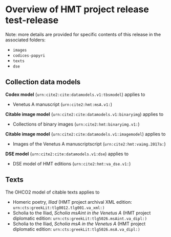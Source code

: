 # Overview of HMT project release **test-release**

Note: more details are provided for specific contents of this release in the associated folders:

-   `images`
-   `codices-papyri`
-   `texts`
-   `dse`

## Collection data models


**Codex model** (`urn:cite2:cite:datamodels.v1:tbsmodel`) applies to 

-   Venetus A manuscript (`urn:cite2:hmt:msA.v1:`)

**Citable image model** (`urn:cite2:cite:datamodels.v1:binaryimg`) applies to 

-   Collections of binary images (`urn:cite2:hmt:binaryimg.v1:`)

**Citable image model** (`urn:cite2:cite:datamodels.v1:imagemodel`) applies to 

-   Images of the Venetus A manuscriptscript (`urn:cite2:hmt:vaimg.2017a:`)

**DSE model** (`urn:cite2:cite:datamodels.v1:dse`) applies to 

-   DSE model of HMT editions (`urn:cite2:hmt:va_dse.v1:`)

## Texts

The OHCO2 model of citable texts applies to 

-   Homeric poetry, *Iliad* (HMT project archival XML edition: `urn:cts:greekLit:tlg0012.tlg001.va_xml:)`
-   Scholia to the Iliad, *Scholia msAint in the Venetus A* (HMT project diplomatic edition: `urn:cts:greekLit:tlg5026.msAint.va_dipl:)`
-   Scholia to the Iliad, *Scholia msA in the Venetus A* (HMT project diplomatic edition: `urn:cts:greekLit:tlg5026.msA.va_dipl:)`